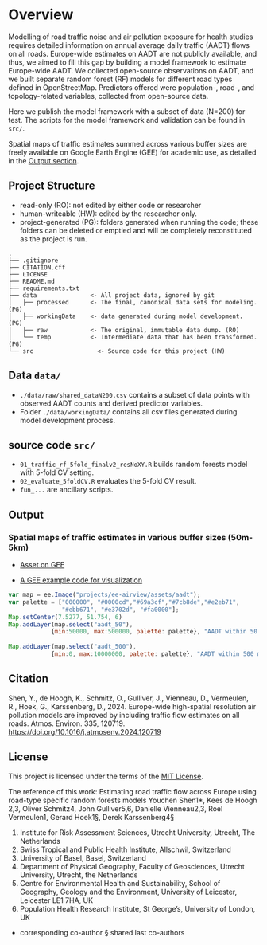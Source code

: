 # Overview

Modelling of road traffic noise and air pollution exposure for health studies requires detailed information on annual average daily traffic (AADT) flows on all roads. Europe-wide estimates on AADT are not publicly available, and thus, we aimed to fill this gap by building a model framework to estimate Europe-wide AADT. We collected open-source observations on AADT, and we built separate random forest (RF) models for different road types defined in OpenStreetMap. Predictors offered were population-, road-, and topology-related variables, collected from open-source data.

Here we publish the model framework with a subset of data (N=200) for test. 
The scripts for the model framework and validation can be found in `src/`.

Spatial maps of traffic estimates summed across various buffer sizes are freely available on Google Earth Engine (GEE) for academic use, as detailed in the [Output section](#output-section).

## Project Structure


* read-only (RO): not edited by either code or researcher
* human-writeable (HW): edited by the researcher only.
* project-generated (PG): folders generated when running the code; these folders can be deleted or emptied and will be completely reconstituted as the project is run.

```
.
├── .gitignore
├── CITATION.cff
├── LICENSE
├── README.md
├── requirements.txt
├── data               <- All project data, ignored by git
│   ├── processed      <- The final, canonical data sets for modeling. (PG)
│   ├── workingData    <- data generated during model development. (PG)
│   ├── raw            <- The original, immutable data dump. (RO)
│   └── temp           <- Intermediate data that has been transformed. (PG)
└── src                  <- Source code for this project (HW)

```

## Data `data/`

* `./data/raw/shared_dataN200.csv` contains a subset of data points with observed AADT counts and derived predictor variables.
* Folder `./data/workingData/` contains all csv files generated during model development process.


## source code `src/`

* `01_traffic_rf_5fold_finalv2_resNoXY.R` builds random forests model with 5-fold CV setting.
* `02_evaluate_5foldCV.R` evaluates the 5-fold CV result.
* `fun_...` are ancillary scripts.


## Output 
<a name="output-section"></a>
### Spatial maps of traffic estimates in various buffer sizes (50m-5km)

* [Asset on GEE](https://code.earthengine.google.com/?asset=projects/ee-airview/assets/aadt)


* [A GEE example code for visualization](https://code.earthengine.google.com/2ad0bc851a70804e0d7284307de10b1c?accept_repo=users%2Fyouchenshenuu%2Fairview_shared)
```js
var map = ee.Image("projects/ee-airview/assets/aadt");
var palette = ["000000", "#0000cd","#69a3cf","#7cb8de","#e2eb71", 
               "#ebb671", "#e3702d", "#fa0000"];
Map.setCenter(7.5277, 51.754, 6)
Map.addLayer(map.select("aadt_50"), 
            {min:50000, max:500000, palette: palette}, "AADT within 50 m")
            
Map.addLayer(map.select("aadt_500"), 
            {min:0, max:10000000, palette: palette}, "AADT within 500 m")
```





## Citation

Shen, Y., de Hoogh, K., Schmitz, O., Gulliver, J., Vienneau, D., Vermeulen, R., Hoek, G., Karssenberg, D., 2024. Europe-wide high-spatial resolution air pollution models are improved by including traffic flow estimates on all roads. Atmos. Environ. 335, 120719. https://doi.org/10.1016/j.atmosenv.2024.120719



## License

This project is licensed under the terms of the [MIT License](/LICENSE).

The reference of this work:
Estimating road traffic flow across Europe using road-type specific random forests models
Youchen Shen1*, Kees de Hoogh 2,3, Oliver Schmitz4, John Gulliver5,6, Danielle Vienneau2,3, Roel Vermeulen1, Gerard Hoek1§, Derek Karssenberg4§
1.	Institute for Risk Assessment Sciences, Utrecht University, Utrecht, The Netherlands 
2.	Swiss Tropical and Public Health Institute, Allschwil, Switzerland 
3.	University of Basel, Basel, Switzerland
4.	Department of Physical Geography, Faculty of Geosciences, Utrecht University, Utrecht, the Netherlands
5.	Centre for Environmental Health and Sustainability, School of Geography, Geology and the Environment, University of Leicester, Leicester LE1 7HA, UK
6.	Population Health Research Institute, St George’s, University of London, UK
* corresponding co-author
§ shared last co-authors

